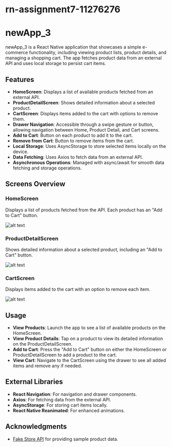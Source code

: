 # rn-assignment7-11276276

# newApp_3

newApp_3 is a React Native application that showcases a simple e-commerce functionality, including viewing product lists, product details, and managing a shopping cart. The app fetches product data from an external API and uses local storage to persist cart items.

## Features

- **HomeScreen**: Displays a list of available products fetched from an external API.
- **ProductDetailScreen**: Shows detailed information about a selected product.
- **CartScreen**: Displays items added to the cart with options to remove them.
- **Drawer Navigation**: Accessible through a swipe gesture or button, allowing navigation between Home, Product Detail, and Cart screens.
- **Add to Cart**: Button on each product to add it to the cart.
- **Remove from Cart**: Button to remove items from the cart.
- **Local Storage**: Uses AsyncStorage to store selected items locally on the device.
- **Data Fetching**: Uses Axios to fetch data from an external API.
- **Asynchronous Operations**: Managed with async/await for smooth data fetching and storage operations.

     


## Screens Overview

### HomeScreen

Displays a list of products fetched from the API. Each product has an "Add to Cart" button.

![alt text](SidApp/assets/Home.png)

### ProductDetailScreen

Shows detailed information about a selected product, including an "Add to Cart" button.

![alt text](SidApp/assets/Details.png)

### CartScreen

Displays items added to the cart with an option to remove each item.

![alt text](SidApp/assets/Cart.png)

## Usage

- **View Products**: Launch the app to see a list of available products on the HomeScreen.
- **View Product Details**: Tap on a product to view its detailed information on the ProductDetailScreen.
- **Add to Cart**: Press the "Add to Cart" button on either the HomeScreen or ProductDetailScreen to add a product to the cart.
- **View Cart**: Navigate to the CartScreen using the drawer to see all added items and remove any if needed.

## External Libraries

- **React Navigation**: For navigation and drawer components.
- **Axios**: For fetching data from the external API.
- **AsyncStorage**: For storing cart items locally.
- **React Native Reanimated**: For enhanced animations.

## Acknowledgments

- [Fake Store API](https://fakestoreapi.com/) for providing sample product data.
